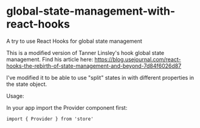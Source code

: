 # global-state-management-with-react-hooks
A try to use React Hooks for global state management

This is a modified version of Tanner Linsley's hook global state management.
Find his article here: https://blog.usejournal.com/react-hooks-the-rebirth-of-state-management-and-beyond-7d84f6026d87

I've  modified it to be able to use "split" states in with different properties in the state object.

Usage:  

In your app import the Provider component first:  

`import { Provider } from 'store'`
